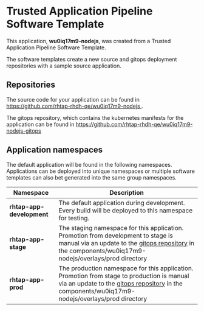 # Trusted Application Pipeline Software Template

This application, **wu0iq17m9-nodejs**, was created from a Trusted Application Pipeline Software Template.

The software templates create a new source and gitops deployment repositories with a sample source application. 

## Repositories

The source code for your application can be found in [https://github.com/rhtap-rhdh-qe/wu0iq17m9-nodejs ](https://github.com/rhtap-rhdh-qe/wu0iq17m9-nodejs ).
 
The gitops repository, which contains the kubernetes manifests for the application can be found in 
[https://github.com/rhtap-rhdh-qe/wu0iq17m9-nodejs-gitops ](https://github.com/rhtap-rhdh-qe/wu0iq17m9-nodejs-gitops ) 

## Application namespaces 

The default application will be found in the following namespaces. Applications can be deployed into unique namespaces or multiple software templates can also bet generated into the same group namespaces.  

|  Namespace   |  Description   |  
| -------- | -------- |   
| **rhtap-app-development** | The default application during development. Every build will be deployed to this namespace for testing. | 
| **rhtap-app-stage** | The staging namespace for this application. Promotion from development to stage is manual via an update to the [gitops repository](https://github.com/rhtap-rhdh-qe/wu0iq17m9-nodejs-gitops ) in the components/wu0iq17m9-nodejs/overlays/prod directory |  
| **rhtap-app-prod** | The production namespace for this application. Promotion from stage to production is manual via an update to the [gitops repository](https://github.com/rhtap-rhdh-qe/wu0iq17m9-nodejs-gitops ) in the components/wu0iq17m9-nodejs/overlays/prod directory | 